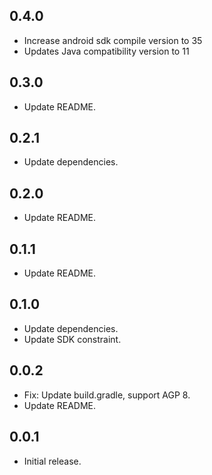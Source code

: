 ## 0.4.0

* Increase android sdk compile version to 35
* Updates Java compatibility version to 11

## 0.3.0

* Update README.

## 0.2.1

* Update dependencies.

## 0.2.0

* Update README.

## 0.1.1

* Update README.

## 0.1.0

* Update dependencies.
* Update SDK constraint.

## 0.0.2

* Fix: Update build.gradle, support AGP 8.
* Update README.

## 0.0.1

* Initial release.
